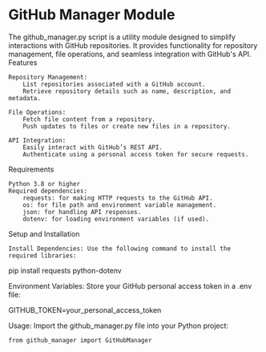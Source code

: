 
# GitHub Manager Module

The github_manager.py script is a utility module designed to simplify interactions with GitHub repositories. It provides functionality for repository management, file operations, and seamless integration with GitHub's API.
Features

    Repository Management:
        List repositories associated with a GitHub account.
        Retrieve repository details such as name, description, and metadata.

    File Operations:
        Fetch file content from a repository.
        Push updates to files or create new files in a repository.

    API Integration:
        Easily interact with GitHub’s REST API.
        Authenticate using a personal access token for secure requests.

Requirements

    Python 3.8 or higher
    Required dependencies:
        requests: for making HTTP requests to the GitHub API.
        os: for file path and environment variable management.
        json: for handling API responses.
        dotenv: for loading environment variables (if used).

Setup and Installation

    Install Dependencies: Use the following command to install the required libraries:

pip install requests python-dotenv

Environment Variables: Store your GitHub personal access token in a .env file:

GITHUB_TOKEN=your_personal_access_token

Usage: Import the github_manager.py file into your Python project:

    from github_manager import GitHubManager

